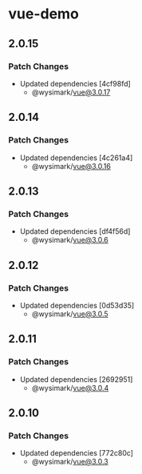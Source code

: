 # vue-demo

## 2.0.15

### Patch Changes

- Updated dependencies [4cf98fd]
  - @wysimark/vue@3.0.17

## 2.0.14

### Patch Changes

- Updated dependencies [4c261a4]
  - @wysimark/vue@3.0.16

## 2.0.13

### Patch Changes

- Updated dependencies [df4f56d]
  - @wysimark/vue@3.0.6

## 2.0.12

### Patch Changes

- Updated dependencies [0d53d35]
  - @wysimark/vue@3.0.5

## 2.0.11

### Patch Changes

- Updated dependencies [2692951]
  - @wysimark/vue@3.0.4

## 2.0.10

### Patch Changes

- Updated dependencies [772c80c]
  - @wysimark/vue@3.0.3
